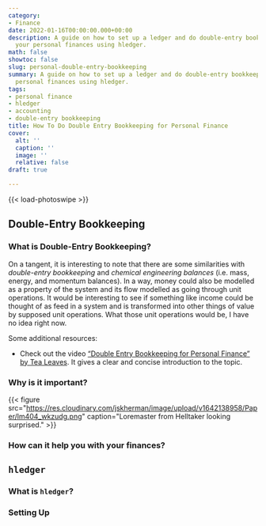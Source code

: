 ```yaml
---
category:
- Finance
date: 2022-01-16T00:00:00.000+00:00
description: A guide on how to set up a ledger and do double-entry bookkeeping for
  your personal finances using hledger.
math: false
showtoc: false
slug: personal-double-entry-bookkeeping
summary: A guide on how to set up a ledger and do double-entry bookkeeping for your
  personal finances using hledger.
tags:
- personal finance
- hledger
- accounting
- double-entry bookkeeping
title: How To Do Double Entry Bookkeeping for Personal Finance
cover:
  alt: ''
  caption: ''
  image: ''
  relative: false
draft: true

---
```


{{< load-photoswipe >}}

## Double-Entry Bookkeeping

### What is Double-Entry Bookkeeping?

On a tangent, it is interesting to note that there are some similarities with _double-entry bookkeeping_ and _chemical engineering balances_ (i.e. mass, energy, and momentum balances). In a way, money could also be modelled as a property of the system and its flow modelled as going through unit operations. It would be interesting to see if something like income could be thought of as feed in a system and is transformed into other things of value by supposed unit operations. What those unit operations would be, I have no idea right now.

Some additional resources:

* Check out the video [“Double Entry Bookkeeping for Personal Finance” by Tea Leaves](https://youtu.be/lIGJzQw79hg). It gives a clear and concise introduction to the topic.

### Why is it important?

{{< figure src="https://res.cloudinary.com/jskherman/image/upload/v1642138958/Paper/lm404_wkzudg.png" caption="Loremaster from Helltaker looking surprised." >}}

### How can it help you with your finances?

## `hledger`

### What is `hledger`?

### Setting Up